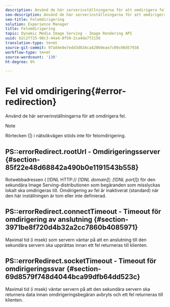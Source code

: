 ```yaml
---
description: Använd de här serverinställningarna för att omdirigera fel.
seo-description: Använd de här serverinställningarna för att omdirigera fel.
seo-title: Felomdirigering
solution: Experience Manager
title: Felomdirigering
topic: Dynamic Media Image Serving - Image Rendering API
uuid: b2c2f725-98c3-44a4-8f50-2ca4da7f2156
translation-type: tm+mt
source-git-commit: 97a84e8e7edd3d834ca42069eae7c09c00d57938
workflow-type: tm+mt
source-wordcount: '138'
ht-degree: 0%

---
```



# Fel vid omdirigering{#error-redirection}

Använd de här serverinställningarna för att omdirigera fel.

>[!NOTE]
>
>Rörtecken (|) i nätsökvägen stöds inte för felomdirigering.

## PS::errorRedirect.rootUrl - Omdirigeringsserver {#section-85f22e48d68842a490b0e1191543b558}

Rotwebbadressen ( [!DNL HTTP:// *[!DNL domain]*[: *[!DNL port]*]) för den sekundära Image Serving-distributionen som begäranden som misslyckas lokalt ska omdirigeras till. Omdirigering av fel är inaktiverat (standard) när den här inställningen är tom eller inte definierad.

## PS::errorRedirect.connectTimeout - Timeout för omdirigering av anslutning {#section-3971be8f720d4b32a2cc7860b4085971}

Maximal tid (i msek) som servern väntar på att en anslutning till den sekundära servern ska upprättas innan ett fel returneras till klienten.

## PS::errorRedirect.socketTimeout - Timeout för omdirigeringssvar {#section-69d8579f748d4044bca99dfb64dd523c}

Maximal tid (i msek) väntar servern på att den sekundära servern ska returnera data innan omdirigeringsbegäran avbryts och ett fel returneras till klienten.
